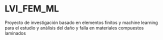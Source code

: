 # LVI_FEM_ML
Proyecto de investigación basado en elementos finítos y machine learning para el estudio y análisis del daño y falla en materiales compuestos laminados
